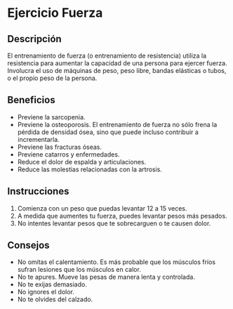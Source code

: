 # Ejercicio Fuerza

## Descripción
El entrenamiento de fuerza (o entrenamiento de resistencia) utiliza la resistencia para aumentar la capacidad de una persona para ejercer fuerza. Involucra el uso de máquinas de peso, peso libre, bandas elásticas o tubos, o el propio peso de la persona.

## Beneficios
- Previene la sarcopenia.
- Previene la osteoporosis. El entrenamiento de fuerza no sólo frena la pérdida de densidad ósea, sino que puede incluso contribuir a incrementarla.
- Previene las fracturas óseas.
- Previene catarros y enfermedades.
- Reduce el dolor de espalda y articulaciones.
- Reduce las molestias relacionadas con la artrosis.

## Instrucciones
1. Comienza con un peso que puedas levantar 12 a 15 veces. 
2. A medida que aumentes tu fuerza, puedes levantar pesos más pesados. 
3. No intentes levantar pesos que te sobrecarguen o te causen dolor. 

## Consejos
- No omitas el calentamiento. Es más probable que los músculos fríos sufran lesiones que los músculos en calor.
- No te apures. Mueve las pesas de manera lenta y controlada.
- No te exijas demasiado.
- No ignores el dolor. 
- No te olvides del calzado.
